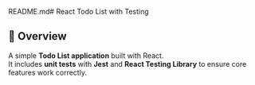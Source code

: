 README.md# React Todo List with Testing

## 📌 Overview
A simple **Todo List application** built with React.  
It includes **unit tests** with **Jest** and **React Testing Library** to ensure core features work correctly.


 
